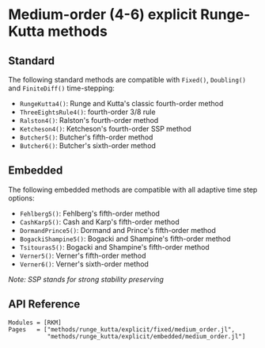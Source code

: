 
# Medium-order (4-6) explicit Runge-Kutta methods

## Standard

The following standard methods are compatible with `Fixed()`, `Doubling()` and `FiniteDiff()` time-stepping:

- `RungeKutta4()`: Runge and Kutta's classic fourth-order method
- `ThreeEightsRule4()`: fourth-order 3/8 rule
- `Ralston4()`: Ralston's fourth-order method
- `Ketcheson4()`: Ketcheson's fourth-order SSP method
- `Butcher5()`: Butcher's fifth-order method
- `Butcher6()`: Butcher's sixth-order method

## Embedded

The following embedded methods are compatible with all adaptive time step options:

- `Fehlberg5()`: Fehlberg's fifth-order method
- `CashKarp5()`: Cash and Karp's fifth-order method
- `DormandPrince5()`: Dormand and Prince's fifth-order method
- `BogackiShampine5()`: Bogacki and Shampine's fifth-order method
- `Tsitouras5()`: Bogacki and Shampine's fifth-order method
- `Verner5()`: Verner's fifth-order method
- `Verner6()`: Verner's sixth-order method

*Note: SSP stands for strong stability preserving*

## API Reference

```@autodocs
Modules = [RKM]
Pages   = ["methods/runge_kutta/explicit/fixed/medium_order.jl",
           "methods/runge_kutta/explicit/embedded/medium_order.jl"]
```